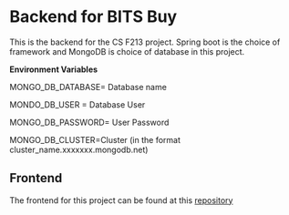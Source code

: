 # Backend for BITS Buy


This is the backend for the CS F213 project. 
Spring boot is the choice of framework and MongoDB is choice of database in this project.

**Environment Variables**


MONGO_DB_DATABASE= Database name


MONDO_DB_USER = Database User


MONGO_DB_PASSWORD= User Password


MONGO_DB_CLUSTER=Cluster (in the format cluster_name.xxxxxxx.mongodb.net)

## Frontend


The frontend for this project can be found at this [repository](https://github.com/akamikado/bits_buy_frontend)
